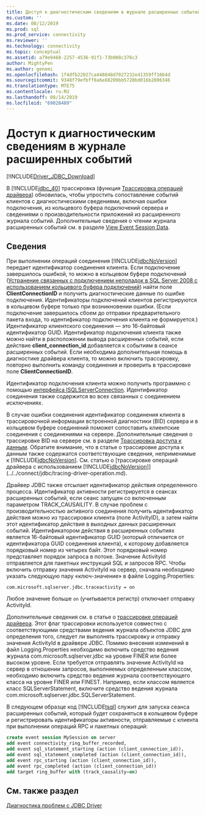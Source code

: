 ```yaml
---
title: Доступ к диагностическим сведениям в журнале расширенных событий | Документация Майкрософт
ms.custom: ''
ms.date: 08/12/2019
ms.prod: sql
ms.prod_service: connectivity
ms.reviewer: ''
ms.technology: connectivity
ms.topic: conceptual
ms.assetid: a79e9468-2257-4536-91f1-73b008c376c3
author: MightyPen
ms.author: genemi
ms.openlocfilehash: 1f4dfb22027ca448848d7027232e41359ff1664d
ms.sourcegitcommit: 9348f79efbff8a6e88209bb5720bd016b2806346
ms.translationtype: MTE75
ms.contentlocale: ru-RU
ms.lasthandoff: 08/14/2019
ms.locfileid: "69028489"
---
```

# <a name="accessing-diagnostic-information-in-the-extended-events-log"></a>Доступ к диагностическим сведениям в журнале расширенных событий
[!INCLUDE[Driver_JDBC_Download](../../includes/driver_jdbc_download.md)]

  В [!INCLUDE[jdbc_40](../../includes/jdbc_40_md.md)] трассировка (функция [Трассировка операций драйвера](../../connect/jdbc/tracing-driver-operation.md)) обновилась, чтобы упростить сопоставление событий клиентов с диагностическими сведениями, включая ошибки подключения, из кольцевого буфера подключений сервера и сведениями о производительности приложений из расширенного журнала событий. Дополнительные сведения о чтении журнала расширенных событий см. в разделе [View Event Session Data](https://msdn.microsoft.com/library/hh710068(SQL.110).aspx).  
  
## <a name="details"></a>Сведения  
 При выполнении операций соединения [!INCLUDE[jdbcNoVersion](../../includes/jdbcnoversion_md.md)] передает идентификатор соединения клиента. Если подключение завершилось ошибкой, то можно в кольцевом буфере подключений ([Устранение связанных с подключением неполадок в SQL Server 2008 с использованием кольцевого буфера подключений](https://go.microsoft.com/fwlink/?LinkId=207752)) найти поле **ClientConnectionID** и получить диагностические данные по ошибке подключения. Идентификаторы подключений клиентов регистрируются в кольцевом буфере только при возникновении ошибки. (Если подключение завершилось сбоем до отправки предварительного пакета входа, то идентификатор подключения клиента не формируется.) Идентификатор клиентского соединения — это 16-байтовый идентификатор GUID. Идентификатор подключения клиента также можно найти в расположении вывода расширенных событий, если действие **client_connection_id** добавляется к событиям в сеансе расширенных событий. Если необходима дополнительная помощь в диагностике драйвера клиента, то можно включить трассировку, повторно выполнить команду соединения и проверить в трассировке поле **ClientConnectionID**.  
  
 Идентификатор подключения клиента можно получить программно с помощью [интерфейса ISQLServerConnection](../../connect/jdbc/reference/isqlserverconnection-interface.md). Идентификатор соединения также содержится во всех связанных с соединением исключениях.  
  
 В случае ошибки соединения идентификатор соединения клиента в трассировочной информации встроенной диагностики (BID) сервера и в кольцевом буфере соединений поможет сопоставить клиентские соединения с соединениями на сервере. Дополнительные сведения о трассировке BID на сервере см. в разделе [Трассировка доступа к данным](https://go.microsoft.com/fwlink/?LinkId=125805). Обратите внимание, что в статье о трассировке доступа к данным также содержатся соответствующие сведения, неприменимые к [!INCLUDE[jdbcNoVersion](../../includes/jdbcnoversion_md.md)]. См. статью о [трассировке операций драйвера с использованием [!INCLUDE[jdbcNoVersion](../../includes/jdbcnoversion_md.md)]](../../connect/jdbc/tracing-driver-operation.md).  
  
 Драйвер JDBC также отсылает идентификатор действия определенного процесса. Идентификатор активности регистрируется в сеансах расширенных событий, если сеанс запущен со включенным параметром TRACK_CAUSAILITY. В случае проблем с производительностью активного соединения получить идентификатор действия можно из трассировки клиента (поле ActivityID), а затем найти этот идентификатор действия в выходных данных расширенных событий. Идентификатором действия в расширенных событиях является 16-байтовый идентификатор GUID (который отличается от идентификатора GUID соединения клиента), к которому добавляется порядковый номер из четырех байт. Этот порядковый номер представляет порядок запроса в потоке. Значение ActivityId отправляется для пакетных инструкций SQL и запросов RPC. Чтобы включить отправку значения ActivityId на сервер, сначала необходимо указать следующую пару «ключ-значение» в файле Logging.Properties:  
  
```
com.microsoft.sqlserver.jdbc.traceactivity = on  
```  
  
 Любое значение больше `on` (учитывается регистр) отключает отправку ActivityId.  
  
 Дополнительные сведения см. в статье о [трассировке операций драйвера](../../connect/jdbc/tracing-driver-operation.md). Этот флаг трассировки используется совместно с соответствующими средствами ведения журнала объектов JDBC для определения того, следует ли выполнять трассировку и отправку значения ActivityId в драйвере JDBC. Помимо внесения изменений в файл Logging.Properties необходимо включить средство ведения журнала com.microsoft.sqlserver.jdbc на уровне FINER или более высоком уровне. Если требуется отправлять значение ActivityId на сервер в отношении запросов, выполняемых определенным классом, необходимо включить средство ведения журнала соответствующего класса на уровне FINER или FINEST. Например, если классом является класс SQLServerStatement, включите средство ведения журнала com.microsoft.sqlserver.jdbc.SQLServerStatement.  
  
 В следующем образце код [!INCLUDE[tsql](../../includes/tsql-md.md)] служит для запуска сеанса расширенных событий, который будет сохраняться в кольцевом буфере и регистрировать идентификаторы активности, отправляемые с клиента при выполнении операций RPC и пакетных операций:  
  
```sql
create event session MySession on server  
add event connectivity_ring_buffer_recorded,  
add event sql_statement_starting (action (client_connection_id)),  
add event sql_statement_completed (action (client_connection_id)),  
add event rpc_starting (action (client_connection_id)),  
add event rpc_completed (action (client_connection_id))  
add target ring_buffer with (track_causality=on)  
```  
  
## <a name="see-also"></a>См. также раздел  
 [Диагностика проблем с JDBC Driver](../../connect/jdbc/diagnosing-problems-with-the-jdbc-driver.md)  
  
  
